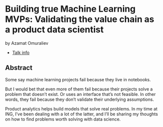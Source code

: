 # Building true Machine Learning MVPs: Validating the value chain as a product data scientist
by Azamat Omuraliev
* [Talk info](https://amsterdam2023.pydata.org/cfp/talk/PWJAVN/)
## Abstract
Some say machine learning projects fail because they live in notebooks. 

But I would bet that even more of them fail because their projects solve a problem that doesn’t exist. Or uses an interface that’s not feasible. In other words, they fail because they don’t validate their underlying assumptions. 

Product analytics helps build models that solve real problems. In my time at ING, I’ve been dealing with a lot of the latter, and I’ll be sharing my thoughts on how to find problems worth solving with data science.
